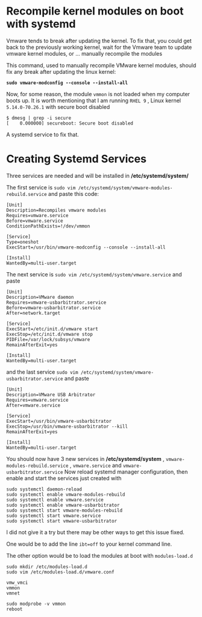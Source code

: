 # Recompile kernel modules on boot with systemd

Vmware tends to break after updating the kernel. To fix that, you could get back to the previously working kernel, wait for the Vmware team to update vmware kernel modules, or ... manually recompile the modules

This command, used to manually recompile VMware kernel modules, should fix any break after updating the linux kernel:

**`sudo vmware-modconfig --console --install-all`**

Now, for some reason, the module `vmmon` is not loaded when my computer boots up. 
It is worth mentioning that I am running `RHEL 9` , Linux kernel `5.14.0-70.26.1` with secure boot disabled 

```console
$ dmesg | grep -i secure
[    0.000000] secureboot: Secure boot disabled
```

A systemd service to fix that.

# Creating Systemd Services

Three services are needed and will  be installed in **/etc/systemd/system/**

The first service is `sudo vim /etc/systemd/system/vmware-modules-rebuild.service` and paste this code:

```console
[Unit]
Description=Recompiles vmware modules
Requires=vmware.service
Before=vmware.service
ConditionPathExists=!/dev/vmmon
 
[Service]
Type=oneshot
ExecStart=/usr/bin/vmware-modconfig --console --install-all
 
[Install]
WantedBy=multi-user.target
```
The next service is
`sudo vim /etc/systemd/system/vmware.service` and paste
```console
[Unit]
Description=VMware daemon
Requires=vmware-usbarbitrator.service
Before=vmware-usbarbitrator.service
After=network.target

[Service]
ExecStart=/etc/init.d/vmware start
ExecStop=/etc/init.d/vmware stop
PIDFile=/var/lock/subsys/vmware
RemainAfterExit=yes

[Install]
WantedBy=multi-user.target
```

and the last service 
`sudo vim /etc/systemd/system/vmware-usbarbitrator.service` and paste

```console
[Unit]
Description=VMware USB Arbitrator
Requires=vmware.service
After=vmware.service

[Service]
ExecStart=/usr/bin/vmware-usbarbitrator
ExecStop=/usr/bin/vmware-usbarbitrator --kill
RemainAfterExit=yes

[Install]
WantedBy=multi-user.target
```

You should now have 3 new services in **/etc/systemd/system** , `vmware-modules-rebuild.service` , `vmware.service` and `vmware-usbarbitrator.service`
Now reload systemd manager configuration, then enable and start the services just created with
```console
sudo systemctl daemon-reload
sudo systemctl enable vmware-modules-rebuild
sudo systemctl enable vmware.service
sudo systemctl enable vmware-usbarbitrator
sudo systemctl start vmware-modules-rebuild
sudo systemctl start vmware.service
sudo systemctl start vmware-usbarbitrator
```
I did not give it a try but there may be other ways to get this issue fixed. 

One would be to add the line `ibt=off` to your kernel command line.

The other option would be to load the modules at boot with `modules-load.d`

```console
sudo mkdir /etc/modules-load.d
sudo vim /etc/modules-load.d/vmware.conf

vmw_vmci 
vmmon 
vmnet

sudo modprobe -v vmmon
reboot
```
